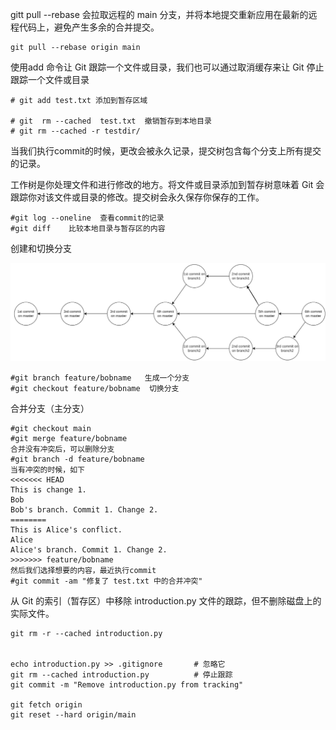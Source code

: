 gitt pull --rebase 会拉取远程的 main 分支，并将本地提交重新应用在最新的远程代码上，避免产生多余的合并提交。
```
git pull --rebase origin main
```

使用add 命令让 Git 跟踪一个文件或目录，我们也可以通过取消缓存来让 Git 停止跟踪一个文件或目录

```shell
# git add test.txt 添加到暂存区域

# git  rm --cached  test.txt  撤销暂存到本地目录
# git rm --cached -r testdir/
```

当我们执行commit的时候，更改会被永久记录，提交树包含每个分支上所有提交的记录。

工作树是你处理文件和进行修改的地方。将文件或目录添加到暂存树意味着 Git 会跟踪你对该文件或目录的修改。提交树会永久保存你保存的工作。

```shell
#git log --oneline  查看commit的记录
#git diff    比较本地目录与暂存区的内容
```

创建和切换分支

<img src="./img/1.png" alt="1" style="zoom:50%;" />

```
#git branch feature/bobname   生成一个分支
#git checkout feature/bobname  切换分支
```

合并分支（主分支）

```
#git checkout main
#git merge feature/bobname
合并没有冲突后，可以删除分支
#git branch -d feature/bobname
当有冲突的时候，如下
<<<<<<< HEAD
This is change 1.
Bob
Bob's branch. Commit 1. Change 2.
========
This is Alice's conflict.
Alice
Alice's branch. Commit 1. Change 2.
>>>>>>> feature/bobname
然后我们选择想要的内容，最近执行commit
#git commit -am "修复了 test.txt 中的合并冲突"
```
从 Git 的索引（暂存区）中移除 introduction.py 文件的跟踪，但不删除磁盘上的实际文件。
```
git rm -r --cached introduction.py


echo introduction.py >> .gitignore       # 忽略它
git rm --cached introduction.py          # 停止跟踪
git commit -m "Remove introduction.py from tracking"

git fetch origin
git reset --hard origin/main
```
